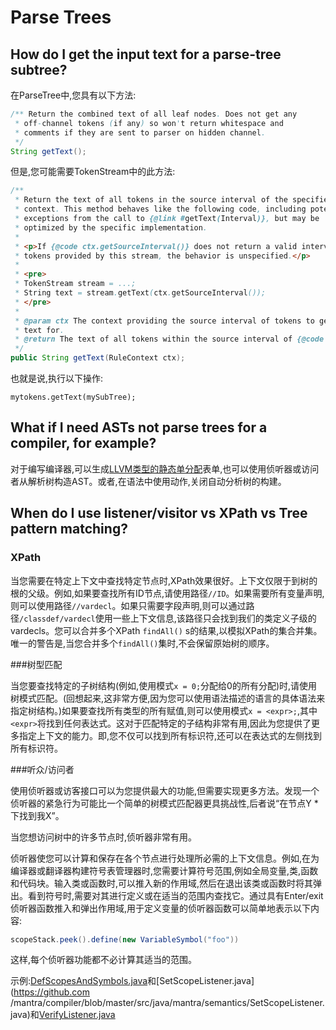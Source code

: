 # Parse Trees

## How do I get the input text for a parse-tree subtree?

在ParseTree中,您具有以下方法:

```java
/** Return the combined text of all leaf nodes. Does not get any
 * off-channel tokens (if any) so won't return whitespace and
 * comments if they are sent to parser on hidden channel.
 */
String getText();
```

但是,您可能需要TokenStream中的此方法:

```java
/**
 * Return the text of all tokens in the source interval of the specified
 * context. This method behaves like the following code, including potential
 * exceptions from the call to {@link #getText(Interval)}, but may be
 * optimized by the specific implementation.
 *
 * <p>If {@code ctx.getSourceInterval()} does not return a valid interval of
 * tokens provided by this stream, the behavior is unspecified.</p>
 *
 * <pre>
 * TokenStream stream = ...;
 * String text = stream.getText(ctx.getSourceInterval());
 * </pre>
 *
 * @param ctx The context providing the source interval of tokens to get
 * text for.
 * @return The text of all tokens within the source interval of {@code ctx}.
 */
public String getText(RuleContext ctx);
```

也就是说,执行以下操作:

```
mytokens.getText(mySubTree);
```

## What if I need ASTs not parse trees for a compiler, for example?

对于编写编译器,可以生成[LLVM类型的静态单分配](http://llvm.org/docs/LangRef.html)表单,也可以使用侦听器或访问者从解析树构造AST。或者,在语法中使用动作,关闭自动分析树的构建。

## When do I use listener/visitor vs XPath vs Tree pattern matching?

### XPath

当您需要在特定上下文中查找特定节点时,XPath效果很好。上下文仅限于到树的根的父级。例如,如果要查找所有ID节点,请使用路径`//ID`。如果需要所有变量声明,则可以使用路径`//vardecl`。如果只需要字段声明,则可以通过路径`/classdef/vardecl`使用一些上下文信息,该路径只会找到我们的类定义子级的vardecls。您可以合并多个XPath `findAll()` s的结果,以模拟XPath的集合并集。唯一的警告是,当您合并多个`findAll()`集时,不会保留原始树的顺序。

###树型匹配

当您要查找特定的子树结构(例如,使用模式`x = 0;`分配给0的所有分配)时,请使用树模式匹配。(回想起来,这非常方便,因为您可以使用语法描述的语言的具体语法来指定树结构。)如果要查找所有类型的所有赋值,则可以使用模式`x = <expr>;`,其中`<expr>`将找到任何表达式。这对于匹配特定的子结构非常有用,因此为您提供了更多指定上下文的能力。即,您不仅可以找到所有标识符,还可以在表达式的左侧找到所有标识符。

###听众/访问者

使用侦听器或访客接口可以为您提供最大的功能,但需要实现更多方法。发现一个侦听器的紧急行为可能比一个简单的树模式匹配器更具挑战性,后者说“在节点Y *下找到我X”。

当您想访问树中的许多节点时,侦听器非常有用。

侦听器使您可以计算和保存在各个节点进行处理所必需的上下文信息。例如,在为编译器或翻译器构建符号表管理器时,您需要计算符号范围,例如全局变量,类,函数和代码块。输入类或函数时,可以推入新的作用域,然后在退出该类或函数时将其弹出。看到符号时,需要对其进行定义或在适当的范围内查找它。通过具有Enter/exit侦听器函数推入和弹出作用域,用于定义变量的侦听器函数可以简单地表示以下内容:

```java
scopeStack.peek().define(new VariableSymbol("foo"))
```

这样,每个侦听器功能都不必计算其适当的范围。

示例:[DefScopesAndSymbols.java](https://github.com/mantra/compiler/blob/master/src/java/mantra/semantics/DefScopesAndSymbols.java)和[SetScopeListener.java](https://github.com /mantra/compiler/blob/master/src/java/mantra/semantics/SetScopeListener.java)和[VerifyListener.java](https://github.com/mantra/compiler/blob/master/src/java/mantra/语义/VerifyListener.java)